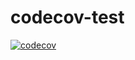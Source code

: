 # codecov-test

[![codecov](https://codecov.io/gh/daniloaleixo/codecov-test/branch/main/graph/badge.svg?token=20UfeXrhhf)](https://codecov.io/gh/daniloaleixo/codecov-test)
